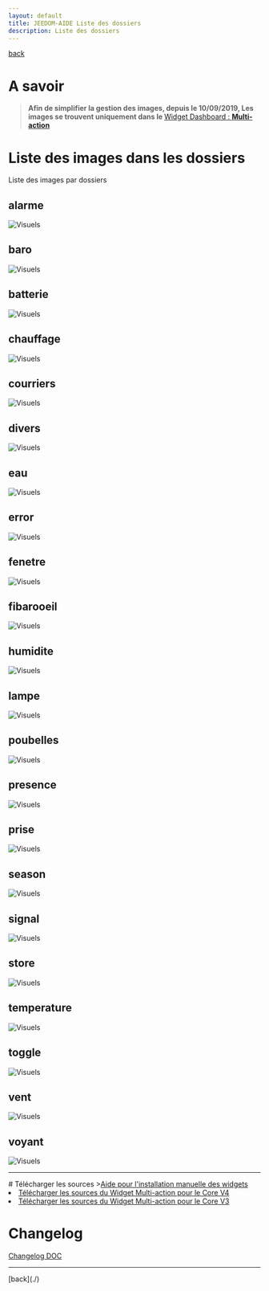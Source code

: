 ```yaml
---
layout: default
title: JEEDOM-AIDE Liste des dossiers
description: Liste des dossiers
---
```

[back](./)
# A savoir
<blockquote>
<b>Afin de simplifier la gestion des images, depuis le 10/09/2019, Les images se trouvent uniquement dans le </b><a href="JEEDOM_Multi_action_Defaut">Widget Dashboard : <b>Multi-action</b></a>
</blockquote>

# Liste des images dans les dossiers
Liste des images par dossiers

## alarme
<img src="../img/VISUEL_JEEDOM_Alarme.png" alt="Visuels" />

## baro
<img src="../img/VISUEL_JEEDOM_Baro.png" alt="Visuels" />

## batterie
<img src="../img/VISUEL_JEEDOM_batterie.png" alt="Visuels" />

## chauffage
<img src="../img/VISUEL_JEEDOM_Chauffage.png" alt="Visuels" />

## courriers
<img src="../img/VISUEL_JEEDOM_Courriers.png" alt="Visuels" />

## divers
<img src="../img/VISUEL_JEEDOM_Divers.png" alt="Visuels" />

## eau
<img src="../img/VISUEL_JEEDOM_Eau.png" alt="Visuels" />

## error
<img src="../img/VISUEL_JEEDOM_Error.png" alt="Visuels" />

## fenetre
<img src="../img/VISUEL_JEEDOM_Fenetre.png" alt="Visuels" />

## fibarooeil
<img src="../img/VISUEL_JEEDOM_Oeil.png" alt="Visuels" />

## humidite
<img src="../img/VISUEL_JEEDOM_Humidite.png" alt="Visuels" />

## lampe
<img src="../img/VISUEL_JEEDOM_Lampe.png" alt="Visuels" />

## poubelles
<img src="../img/VISUEL_JEEDOM_Poubelles.png" alt="Visuels" />

## presence
<img src="../img/VISUEL_JEEDOM_Presence.png" alt="Visuels" />

## prise
<img src="../img/VISUEL_JEEDOM_Prise.png" alt="Visuels" />

## season
<img src="../img/VISUEL_JEEDOM_Saison.png" alt="Visuels" />

## signal
<img src="../img/VISUEL_JEEDOM_Signal.png" alt="Visuels" />

## store
<img src="../img/VISUEL_JEEDOM_Store.png" alt="Visuels" />

## temperature
<img src="../img/VISUEL_JEEDOM_Temperature.png" alt="Visuels" />

## toggle
<img src="../img/VISUEL_JEEDOM_Toggle.png" alt="Visuels" />

## vent
<img src="../img/VISUEL_JEEDOM_Vent.png" alt="Visuels" />

## voyant
<img src="../img/VISUEL_JEEDOM_Voyant.png" alt="Visuels" />

<hr />
# Télécharger les sources
><a href="HELP_Install_Manu.html">Aide pour l'installation manuelle des widgets</a>
<br/>

<li><a href="https://github.com/JEALG/JEEDOM-Multi_action-Defaut--mobile/tree/masterv4">Télécharger les sources du Widget Multi-action pour le Core V4</a></li>
<li><a href="https://github.com/JEALG/JEEDOM-Multi_action-Defaut--mobile/tree/master">Télécharger les sources du Widget Multi-action pour le Core V3</a></li>

# Changelog
<a href="https://github.com/JEALG/JEEDOM-Widget_JAG-doc/commits/master">Changelog DOC</a>

<hr />
[back](./)
